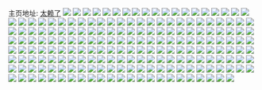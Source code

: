 主页地址: [太赖了](https://weibo.com/u/2134029277) 
![](https://wx4.sinaimg.cn/mw2000/7f32b3ddly1h9pq5qxj9ij20n01dsgs3.jpg) 
![](https://wx4.sinaimg.cn/mw2000/7f32b3ddly1h9pkaelfbkj22c0340b2b.jpg) 
![](https://wx4.sinaimg.cn/mw2000/7f32b3ddly1h9pkaf7en8j20ru114118.jpg) 
![](https://wx4.sinaimg.cn/mw2000/7f32b3ddly1h9pkafj78yj20zj1begrs.jpg) 
![](https://wx4.sinaimg.cn/mw2000/7f32b3ddly1h9pka8a48zj22c0340u0z.jpg) 
![](https://wx4.sinaimg.cn/mw2000/7f32b3ddly1h9pkal2nn7j22c0340x6p.jpg) 
![](https://wx4.sinaimg.cn/mw2000/7f32b3ddly1h9pkamrvfuj22c0340x6q.jpg) 
![](https://wx4.sinaimg.cn/mw2000/7f32b3ddly1h9pkap0ntlj22c0340npe.jpg) 
![](https://wx4.sinaimg.cn/mw2000/7f32b3ddly1h9pkaspsq9j223y2tax6p.jpg) 
![](https://wx4.sinaimg.cn/mw2000/7f32b3ddly1h9pif9x7gvj20n01dsnku.jpg) 
![](https://wx4.sinaimg.cn/mw2000/7f32b3ddly1h9cl2yab1wj20n01ds0vk.jpg) 
![](https://wx4.sinaimg.cn/mw2000/7f32b3ddly1h9cl2xawpuj20n01dsgpc.jpg) 
![](https://wx4.sinaimg.cn/mw2000/7f32b3ddly1h9apekmsnjj20ke0vh43f.jpg) 
![](https://wx4.sinaimg.cn/mw2000/7f32b3ddly1h9apek3b8hj20jf14e7b0.jpg) 
![](https://wx4.sinaimg.cn/mw2000/7f32b3ddly1h99kzcgvv8j20u0140tj1.jpg) 
![](https://wx4.sinaimg.cn/mw2000/7f32b3ddly1h99kzeg2pzj20u0140dr2.jpg) 
![](https://wx4.sinaimg.cn/mw2000/7f32b3ddly1h99kzhp292j20ww17v7e0.jpg) 
![](https://wx4.sinaimg.cn/mw2000/7f32b3ddly1h99kzj5hcxj20u014046m.jpg) 
![](https://wx4.sinaimg.cn/mw2000/7f32b3ddly1h99kzkfe0fj20w616wjzd.jpg) 
![](https://wx4.sinaimg.cn/mw2000/7f32b3ddly1h99kzlg692j20u013zgu7.jpg) 
![](https://wx4.sinaimg.cn/mw2000/7f32b3ddly1h99kzorio8j20u0140tl7.jpg) 
![](https://wx4.sinaimg.cn/mw2000/7f32b3ddly1h99kzpx0m2j20u0140do3.jpg) 
![](https://wx4.sinaimg.cn/mw2000/7f32b3ddly1h99kzqwqnvj20w616wdpe.jpg) 
![](https://wx4.sinaimg.cn/mw2000/7f32b3ddly1h99kzrqmd2j20u0140wl3.jpg) 
![](https://wx4.sinaimg.cn/mw2000/7f32b3ddly1h99kzsdvqyj20u0140470.jpg) 
![](https://wx4.sinaimg.cn/mw2000/7f32b3ddly1h99kzszh91j20u014043t.jpg) 
![](https://wx4.sinaimg.cn/mw2000/7f32b3ddly1h99kztv1bqj20u0140qa6.jpg) 
![](https://wx4.sinaimg.cn/mw2000/7f32b3ddly1h99kzuckhtj20u0140k1x.jpg) 
![](https://wx4.sinaimg.cn/mw2000/7f32b3ddly1h99kzv72ocj20u0140n4y.jpg) 
![](https://wx4.sinaimg.cn/mw2000/7f32b3ddly1h99kzwv5huj20u0140dk9.jpg) 
![](https://wx4.sinaimg.cn/mw2000/7f32b3ddly1h99kz9k0f4j20u014047o.jpg) 
![](https://wx4.sinaimg.cn/mw2000/7f32b3ddly1h8t68m5excj22c0340e84.jpg) 
![](https://wx4.sinaimg.cn/mw2000/7f32b3ddly1h8t68rsgmhj22c0340u0z.jpg) 
![](https://wx4.sinaimg.cn/mw2000/7f32b3ddly1h8t68xuz8ej22c03407wk.jpg) 
![](https://wx4.sinaimg.cn/mw2000/7f32b3ddly1h8t694wozjj22c0340npg.jpg) 
![](https://wx4.sinaimg.cn/mw2000/7f32b3ddly1h8t69b6bj2j22c0340b2c.jpg) 
![](https://wx4.sinaimg.cn/mw2000/7f32b3ddly1h8t68hkir4j22c0340e84.jpg) 
![](https://wx4.sinaimg.cn/mw2000/7f32b3ddly1h8t69ohpdyj22c0340hdw.jpg) 
![](https://wx4.sinaimg.cn/mw2000/7f32b3ddly1h8t69u0xvzj22c03401l0.jpg) 
![](https://wx4.sinaimg.cn/mw2000/7f32b3ddly1h8t69za7k4j22c0340b2b.jpg) 
![](https://wx4.sinaimg.cn/mw2000/7f32b3ddly1h8s5gpftgzj20u01hck5n.jpg) 
![](https://wx4.sinaimg.cn/mw2000/7f32b3ddly1h8l9f8j08ij20n01dsws3.jpg) 
![](https://wx4.sinaimg.cn/mw2000/7f32b3ddgy1h8eazb41caj22c0340x6r.jpg) 
![](https://wx4.sinaimg.cn/mw2000/7f32b3ddgy1h8eaz8uuafj22c0340x6r.jpg) 
![](https://wx4.sinaimg.cn/mw2000/7f32b3ddgy1h8ea4ou3sfj221h2mlhdu.jpg) 
![](https://wx4.sinaimg.cn/mw2000/7f32b3ddgy1h8ea5gz9ltj22c0340kjq.jpg) 
![](https://wx4.sinaimg.cn/mw2000/7f32b3ddgy1h8ea559wwej21sc2ds1kz.jpg) 
![](https://wx4.sinaimg.cn/mw2000/7f32b3ddgy1h8ea4puetej210v1d6k86.jpg) 
![](https://wx4.sinaimg.cn/mw2000/7f32b3ddgy1h8ea4k5ciwj220s1x9npd.jpg) 
![](https://wx4.sinaimg.cn/mw2000/7f32b3ddgy1h8ea4zr12rj22c0340b2d.jpg) 
![](https://wx4.sinaimg.cn/mw2000/7f32b3ddgy1h8dxd47a7uj20n0175wif.jpg) 
![](https://wx4.sinaimg.cn/mw2000/7f32b3ddgy1h8dxc2mwgdj20n01dsjwd.jpg) 
![](https://wx4.sinaimg.cn/mw2000/7f32b3ddgy1h8dxc3zr6dj20k00zkn1j.jpg) 
![](https://wx4.sinaimg.cn/mw2000/7f32b3ddly1h88hfsntlrj20n01dse2y.jpg) 
![](https://wx4.sinaimg.cn/mw2000/7f32b3ddly1h88hfv5zn7j20zk0qnn0v.jpg) 
![](https://wx4.sinaimg.cn/mw2000/7f32b3ddly1h88gmdttsbj20n01dsado.jpg) 
![](https://wx4.sinaimg.cn/mw2000/7f32b3ddly1h88gmf4v5uj20n01dsdif.jpg) 
![](https://wx4.sinaimg.cn/mw2000/7f32b3ddly1h88gmgryjzj20n01dstdg.jpg) 
![](https://wx4.sinaimg.cn/mw2000/7f32b3ddly1h886hpgte2j22c0340b2a.jpg) 
![](https://wx4.sinaimg.cn/mw2000/7f32b3ddly1h879uawuguj20n01ds1kx.jpg) 
![](https://wx4.sinaimg.cn/mw2000/7f32b3ddly1h874mn4qwoj22c03401l1.jpg) 
![](https://wx4.sinaimg.cn/mw2000/7f32b3ddly1h874mqc1s5j226i2wo7wj.jpg) 
![](https://wx4.sinaimg.cn/mw2000/7f32b3ddly1h874mtq9e1j22c0340qv8.jpg) 
![](https://wx4.sinaimg.cn/mw2000/7f32b3ddly1h874mvtdohj226g2wmb2a.jpg) 
![](https://wx4.sinaimg.cn/mw2000/7f32b3ddly1h874mzfvhoj22c0340b2c.jpg) 
![](https://wx4.sinaimg.cn/mw2000/7f32b3ddly1h874n2w3rzj229o30wnpg.jpg) 
![](https://wx4.sinaimg.cn/mw2000/7f32b3ddly1h874mj1glbj22c03407wk.jpg) 
![](https://wx4.sinaimg.cn/mw2000/7f32b3ddly1h865lpggntj20u00ypti2.jpg) 
![](https://wx4.sinaimg.cn/mw2000/7f32b3ddly1h81gs5hcuhj20n01dsath.jpg) 
![](https://wx4.sinaimg.cn/mw2000/7f32b3ddly1h80es5ip2aj20n01dsh4o.jpg) 
![](https://wx4.sinaimg.cn/mw2000/7f32b3ddly1h80ccfi4vdj20n01ds42n.jpg) 
![](https://wx4.sinaimg.cn/mw2000/7f32b3ddly1h80944jkbuj23402c04qr.jpg) 
![](https://wx4.sinaimg.cn/mw2000/7f32b3ddly1h7yw46nva0j20jq0qr42e.jpg) 
![](https://wx4.sinaimg.cn/mw2000/7f32b3ddly1h7xyjam0cyj20n01dsqpq.jpg) 
![](https://wx4.sinaimg.cn/mw2000/7f32b3ddly1h7xvuvjov3j226y2xax6q.jpg) 
![](https://wx4.sinaimg.cn/mw2000/7f32b3ddly1h7xvuwrkh6j226x2x8kjo.jpg) 
![](https://wx4.sinaimg.cn/mw2000/7f32b3ddly1h7xvuyyel8j22c03404qt.jpg) 
![](https://wx4.sinaimg.cn/mw2000/7f32b3ddly1h7xvv29uhqj22c0340npe.jpg) 
![](https://wx4.sinaimg.cn/mw2000/7f32b3ddly1h7xvv3mz4hj22c0340x6q.jpg) 
![](https://wx4.sinaimg.cn/mw2000/7f32b3ddly1h7xvuueoejj22c0340x6q.jpg) 
![](https://wx4.sinaimg.cn/mw2000/7f32b3ddly1h7xvv5ck9gj22c0340u0z.jpg) 
![](https://wx4.sinaimg.cn/mw2000/7f32b3ddly1h7xvv6y4cwj22c0340e83.jpg) 
![](https://wx4.sinaimg.cn/mw2000/7f32b3ddly1h7xvv8rf93j22682wb1kz.jpg) 
![](https://wx4.sinaimg.cn/mw2000/7f32b3ddly1h7xvv9r6wpj22c0340hdu.jpg) 
![](https://wx4.sinaimg.cn/mw2000/7f32b3ddly1h7xvvaraoqj22c03401ky.jpg) 
![](https://wx4.sinaimg.cn/mw2000/7f32b3ddly1h7qszkgr9vj20n01dswzz.jpg) 
![](https://wx4.sinaimg.cn/mw2000/7f32b3ddly1h7ptz5ja3ej22c0340b2b.jpg) 
![](https://wx4.sinaimg.cn/mw2000/7f32b3ddly1h7ptz5x7b7j20y719malu.jpg) 
![](https://wx4.sinaimg.cn/mw2000/7f32b3ddly1h7ptz3nddej20zk1bedrj.jpg) 
![](https://wx4.sinaimg.cn/mw2000/7f32b3ddly1h7ptz6qyutj20n01dstow.jpg) 
![](https://wx4.sinaimg.cn/mw2000/7f32b3ddly1h7ptz7dwg0j20n01dswpp.jpg) 
![](https://wx4.sinaimg.cn/mw2000/7f32b3ddly1h7ptz7p4c1j20u01407gx.jpg) 
![](https://wx4.sinaimg.cn/mw2000/7f32b3ddly1h7ouoq3xd3j20n01dswk1.jpg) 
![](https://wx4.sinaimg.cn/mw2000/7f32b3ddly1h7okykqfhtj20n01ds431.jpg) 
![](https://wx4.sinaimg.cn/mw2000/7f32b3ddly1h7no8xl3g9j20u011i15k.jpg) 
![](https://wx4.sinaimg.cn/mw2000/7f32b3ddly1h7no8z3grzj20u011i159.jpg) 
![](https://wx4.sinaimg.cn/mw2000/7f32b3ddly1h7no90iegqj20u011itld.jpg) 
![](https://wx4.sinaimg.cn/mw2000/7f32b3ddly1h7no92dau2j20u011etg7.jpg) 
![](https://wx4.sinaimg.cn/mw2000/7f32b3ddly1h7no8vvstjj20u011edmb.jpg) 
![](https://wx4.sinaimg.cn/mw2000/7f32b3ddly1h7no93xna4j20u011e7bg.jpg) 
![](https://wx4.sinaimg.cn/mw2000/7f32b3ddly1h7gcy0xqiij20n01dsax1.jpg) 
![](https://wx4.sinaimg.cn/mw2000/7f32b3ddly1h7ffd6bbwqj22c03400zy.jpg) 
![](https://wx4.sinaimg.cn/mw2000/7f32b3ddly1h7feayhayqj21sc2dsjx9.jpg) 
![](https://wx4.sinaimg.cn/mw2000/7f32b3ddly1h7feb16uvzj22c0340wkc.jpg) 
![](https://wx4.sinaimg.cn/mw2000/7f32b3ddly1h7feb2lblij22c0340tgd.jpg) 
![](https://wx4.sinaimg.cn/mw2000/7f32b3ddly1h7feb3hy0mj216p1kx1kx.jpg) 
![](https://wx4.sinaimg.cn/mw2000/7f32b3ddly1h7feb4a4v9j216p1kx1kx.jpg) 
![](https://wx4.sinaimg.cn/mw2000/7f32b3ddly1h7feb4ztsjj216p1kx1kx.jpg) 
![](https://wx4.sinaimg.cn/mw2000/7f32b3ddly1h7feb99q6mj216p1kx1kx.jpg) 
![](https://wx4.sinaimg.cn/mw2000/7f32b3ddly1h7feb9xh2zj216p1kx78y.jpg) 
![](https://wx4.sinaimg.cn/mw2000/7f32b3ddly1h7feba8eohj213k1grtc8.jpg) 
![](https://wx4.sinaimg.cn/mw2000/7f32b3ddly1h7d8he4iunj20u01hcgzq.jpg) 
![](https://wx4.sinaimg.cn/mw2000/7f32b3ddly1h7cvdutb24j22c0340qv5.jpg) 
![](https://wx4.sinaimg.cn/mw2000/7f32b3ddly1h7c2couiwjj20jm13l0ty.jpg) 
![](https://wx4.sinaimg.cn/mw2000/7f32b3ddly1h7bwyy47v5j20n01ds1kx.jpg) 
![](https://wx4.sinaimg.cn/mw2000/7f32b3ddly1h7aiflzu9gj20n01dsjws.jpg) 
![](https://wx4.sinaimg.cn/mw2000/7f32b3ddly1h79o2u569oj20n01dsjx1.jpg) 
![](https://wx4.sinaimg.cn/mw2000/7f32b3ddly1h78q1kodz3j20n01ds1ho.jpg) 
![](https://wx4.sinaimg.cn/mw2000/7f32b3ddly1h78lkox62sj216o1kxwic.jpg) 
![](https://wx4.sinaimg.cn/mw2000/7f32b3ddly1h78lkpfhuyj20tz14076b.jpg) 
![](https://wx4.sinaimg.cn/mw2000/7f32b3ddly1h78lkrcxqzj21351g7qm6.jpg) 
![](https://wx4.sinaimg.cn/mw2000/7f32b3ddly1h78lksa5hmj21211eqwgj.jpg) 
![](https://wx4.sinaimg.cn/mw2000/7f32b3ddly1h78lktvcx4j216o1kwh7r.jpg) 
![](https://wx4.sinaimg.cn/mw2000/7f32b3ddly1h78lkv1vomj20xl15r0u1.jpg) 
![](https://wx4.sinaimg.cn/mw2000/7f32b3ddly1h78lkx9vnnj216o1kw1ad.jpg) 
![](https://wx4.sinaimg.cn/mw2000/7f32b3ddly1h78lkz7hi6j216o1kw42o.jpg) 
![](https://wx4.sinaimg.cn/mw2000/7f32b3ddly1h78lkkkaq4j216o1kwwtb.jpg) 
![](https://wx4.sinaimg.cn/mw2000/7f32b3ddly1h78ll1grmej22c0340npe.jpg) 
![](https://wx4.sinaimg.cn/mw2000/7f32b3ddly1h76c1iak7fj20u0140n4s.jpg) 
![](https://wx4.sinaimg.cn/mw2000/7f32b3ddly1h74xaon1cpj20n01dsn67.jpg) 
![](https://wx4.sinaimg.cn/mw2000/7f32b3ddly1h74xaqr7cmj22c03401kz.jpg) 
![](https://wx4.sinaimg.cn/mw2000/7f32b3ddly1h74xao0zr8j21hc0u0jsw.jpg) 
![](https://wx4.sinaimg.cn/mw2000/7f32b3ddly1h73uy1buhxj22892z0gv3.jpg) 
![](https://wx4.sinaimg.cn/mw2000/7f32b3ddly1h73uyb8mojj22c0340hdv.jpg) 
![](https://wx4.sinaimg.cn/mw2000/7f32b3ddly1h73uy2qhigj223d2pte82.jpg) 
![](https://wx4.sinaimg.cn/mw2000/7f32b3ddly1h73uy4bvmcj22722xfafo.jpg) 
![](https://wx4.sinaimg.cn/mw2000/7f32b3ddly1h73uy5rfx2j225p2vl45l.jpg) 
![](https://wx4.sinaimg.cn/mw2000/7f32b3ddly1h73uy65yk4j21401e0aif.jpg) 
![](https://wx4.sinaimg.cn/mw2000/7f32b3ddly1h73uy6f0iyj21401e0173.jpg) 
![](https://wx4.sinaimg.cn/mw2000/7f32b3ddly1h73uy7d55kj22c0340e82.jpg) 
![](https://wx4.sinaimg.cn/mw2000/7f32b3ddly1h73uy90itzj22c0340hdv.jpg) 
![](https://wx4.sinaimg.cn/mw2000/7f32b3ddly1h73mz7g5bsj20ji12otfc.jpg) 
![](https://wx4.sinaimg.cn/mw2000/7f32b3ddly1h72s6zl9tej20u0140k0u.jpg) 
![](https://wx4.sinaimg.cn/mw2000/7f32b3ddly1h72s707084j20u0140jvz.jpg) 
![](https://wx4.sinaimg.cn/mw2000/7f32b3ddly1h72s6yvqpjj20u0140akj.jpg) 
![](https://wx4.sinaimg.cn/mw2000/7f32b3ddly1h72l3786ilj20n01dse25.jpg) 
![](https://wx4.sinaimg.cn/mw2000/7f32b3ddly1h72l3chrzqj20n01dskdk.jpg) 
![](https://wx4.sinaimg.cn/mw2000/7f32b3ddly1h6zbl19wwdj20u01407ch.jpg) 
![](https://wx4.sinaimg.cn/mw2000/7f32b3ddly1h6zbl1x9rsj20u014044x.jpg) 
![](https://wx4.sinaimg.cn/mw2000/7f32b3ddly1h6zbl366d7j20u0140ahp.jpg) 
![](https://wx4.sinaimg.cn/mw2000/7f32b3ddly1h6zbl3s46pj20u0140qcs.jpg) 
![](https://wx4.sinaimg.cn/mw2000/7f32b3ddly1h6zbl4hviej20u01400yc.jpg) 
![](https://wx4.sinaimg.cn/mw2000/7f32b3ddly1h6zbl4xr4yj20u00ytjxx.jpg) 
![](https://wx4.sinaimg.cn/mw2000/7f32b3ddly1h6zbl5mi6kj20u0140k26.jpg) 
![](https://wx4.sinaimg.cn/mw2000/7f32b3ddly1h6zbl6as0uj20u0140wn0.jpg) 
![](https://wx4.sinaimg.cn/mw2000/7f32b3ddly1h6zbl706ndj20u014013j.jpg) 
![](https://wx4.sinaimg.cn/mw2000/7f32b3ddly1h6zbl7na2zj20u0140qac.jpg) 
![](https://wx4.sinaimg.cn/mw2000/7f32b3ddly1h6zbl0ltw8j20u0140th9.jpg) 
![](https://wx4.sinaimg.cn/mw2000/7f32b3ddly1h6zbl8ma5ij20u0140djc.jpg) 
![](https://wx4.sinaimg.cn/mw2000/7f32b3ddly1h6ummbdicpj22c0340u0x.jpg) 
![](https://wx4.sinaimg.cn/mw2000/7f32b3ddly1h6rekfebk0j20k409f74u.jpg) 
![](https://wx4.sinaimg.cn/mw2000/7f32b3ddly1h6ra5hnu5dj22c0340x6q.jpg) 
![](https://wx4.sinaimg.cn/mw2000/7f32b3ddly1h6orqo92eej20u01hc77b.jpg) 
![](https://wx4.sinaimg.cn/mw2000/7f32b3ddly1h6nk00i7ryj20u013yqjo.jpg) 
![](https://wx4.sinaimg.cn/mw2000/7f32b3ddly1h6nk02oqb9j22c0340atk.jpg) 
![](https://wx4.sinaimg.cn/mw2000/7f32b3ddly1h6nk03zd20j22c0340kjn.jpg) 
![](https://wx4.sinaimg.cn/mw2000/7f32b3ddly1h6nk052x9lj22c03407sq.jpg) 
![](https://wx4.sinaimg.cn/mw2000/7f32b3ddly1h6nk06c2s4j20n01ds7op.jpg) 
![](https://wx4.sinaimg.cn/mw2000/7f32b3ddly1h6nk07uy7hj20n01dsdzg.jpg) 
![](https://wx4.sinaimg.cn/mw2000/7f32b3ddly1h6nk0a3d9kj22c0340gw1.jpg) 
![](https://wx4.sinaimg.cn/mw2000/7f32b3ddly1h6nk0bzlgzj22c0340tdc.jpg) 
![](https://wx4.sinaimg.cn/mw2000/7f32b3ddly1h6nk0d5vqrj22c0340hdu.jpg) 
![](https://wx4.sinaimg.cn/mw2000/7f32b3ddly1h6nk0gjmmhj22c0340b2b.jpg) 
![](https://wx4.sinaimg.cn/mw2000/7f32b3ddly1h6nk0ethkij22c0340e82.jpg) 
![](https://wx4.sinaimg.cn/mw2000/7f32b3ddly1h6nfpnirraj20k612f0tq.jpg) 
![](https://wx4.sinaimg.cn/mw2000/7f32b3ddly1h6mwmadi3dj20n01dsh7d.jpg) 
![](https://wx4.sinaimg.cn/mw2000/7f32b3ddly1h6mwmd72knj20n01dsqpb.jpg) 
![](https://wx4.sinaimg.cn/mw2000/7f32b3ddly1h6muwjcb7lj22c0340hdu.jpg) 
![](https://wx4.sinaimg.cn/mw2000/7f32b3ddly1h6muwhjjbkj22c0340h1b.jpg) 
![](https://wx4.sinaimg.cn/mw2000/7f32b3ddly1h6j0sc58ffj22c03407wj.jpg) 
![](https://wx4.sinaimg.cn/mw2000/7f32b3ddly1h6ivvc35vbj20mz0iljrt.jpg) 
![](https://wx4.sinaimg.cn/mw2000/7f32b3ddly1h6iv3a4gexj22c0340wxh.jpg) 
![](https://wx4.sinaimg.cn/mw2000/7f32b3ddly1h6iv3c6xl5j22392kahdu.jpg) 
![](https://wx4.sinaimg.cn/mw2000/7f32b3ddly1h6iv3esv0nj22c0340qv7.jpg) 
![](https://wx4.sinaimg.cn/mw2000/7f32b3ddly1h6iv3j0am6j22c0340x6r.jpg) 
![](https://wx4.sinaimg.cn/mw2000/7f32b3ddly1h6iv3l7c1zj21sc2ds7wi.jpg) 
![](https://wx4.sinaimg.cn/mw2000/7f32b3ddly1h6iv3nflffj22c03401c3.jpg) 
![](https://wx4.sinaimg.cn/mw2000/7f32b3ddly1h6iv3ony0bj22c0340nf4.jpg) 
![](https://wx4.sinaimg.cn/mw2000/7f32b3ddly1h6hunjkgp2j22c03401l0.jpg) 
![](https://wx4.sinaimg.cn/mw2000/7f32b3ddly1h6hunm4igqj22c0340qv6.jpg) 
![](https://wx4.sinaimg.cn/mw2000/7f32b3ddly1h6hungojskj22c0340qv6.jpg) 
![](https://wx4.sinaimg.cn/mw2000/7f32b3ddly1h6hunocactj22c0340n9v.jpg) 
